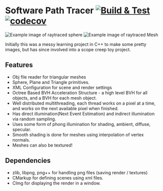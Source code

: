 # Software Path Tracer [![Build & Test](https://github.com/OkeWoke/Raytracer/actions/workflows/build-test.yml/badge.svg)](https://github.com/OkeWoke/Raytracer/actions/workflows/build-test.yml) [![codecov](https://codecov.io/gh/OkeWoke/Raytracer/graph/badge.svg?token=6A3QCKGKKR)](https://codecov.io/gh/OkeWoke/Raytracer)

![Example image of raytraced sphere](docs/example_pathtrace2.png)
![Example image of raytraced Mesh](docs/example_pathtrace3.png)

Initially this was a messy learning project in C++ to make some pretty images, but has since involved into a scope creep toy project.

## Features
- Obj file reader for triangular meshes
- Sphere, Plane and Triangle primitives.
- XML Configuration for scene and render settings
- Octree Based BVH Acceleration Structure - a high level BVH for all objects, and a BVH for each mesh object.
- Well distributed multithreading, each thread works on a pixel at a time, and works on the next available pixel when finished.
- Has direct illumination(Next Event Estimation) and indirect illumination via random sampling.
- Uses some form of phong illumination for shading, ambient, diffuse, specular.
- Smooth shading is done for meshes using interpolation of vertex normals.
- Meshes can also be textured!

## Dependencies
- zlib, libpng, png++ for handling png files (saving render / textures)
- CMarkup for defining scenes using xml files.
- CImg for displaying the render in a window.

